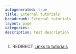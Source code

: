 ```yaml
---
autogenerated: true
title: External tutorials
breadcrumb: External tutorials
layout: page
categories: 
description: test description
---
```


1.  REDIRECT [Links to tutorials](Links_to_tutorials "wikilink")

